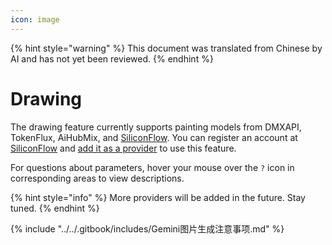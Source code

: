 ```yaml
---
icon: image
---
```


{% hint style="warning" %}
This document was translated from Chinese by AI and has not yet been reviewed.
{% endhint %}

# Drawing

The drawing feature currently supports painting models from DMXAPI, TokenFlux, AiHubMix, and [SiliconFlow](../../pre-basic/providers/siliconcloud.md). You can register an account at [SiliconFlow](https://www.siliconflow.cn/) and [add it as a provider](settings/providers.md) to use this feature.

For questions about parameters, hover your mouse over the `?` icon in corresponding areas to view descriptions.

{% hint style="info" %}
More providers will be added in the future. Stay tuned.
{% endhint %}

{% include "../../.gitbook/includes/Gemini图片生成注意事项.md" %}